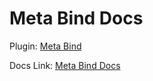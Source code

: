 # Meta Bind Docs

Plugin: [Meta Bind](https://github.com/mProjectsCode/obsidian-meta-bind-plugin)

Docs Link: [Meta Bind Docs](https://www.moritzjung.dev/obsidian-meta-bind-plugin-docs/)
